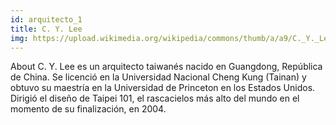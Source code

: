 ```yaml
---
id: arquitecto_1
title: C. Y. Lee
img: https://upload.wikimedia.org/wikipedia/commons/thumb/a/a9/C._Y._Lee_at_Far_Eastern_Architectural_Design_Award_20050702.jpg/220px-C._Y._Lee_at_Far_Eastern_Architectural_Design_Award_20050702.jpg
---
```

About
C. Y. Lee es un arquitecto taiwanés nacido en Guangdong, República de China. Se licenció en la Universidad Nacional Cheng Kung (Tainan) y obtuvo su maestría en la Universidad de Princeton en los Estados Unidos. Dirigió el diseño de Taipei 101, el rascacielos más alto del mundo en el momento de su finalización, en 2004.

